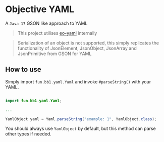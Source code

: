 # Objective YAML

A `Java 17` GSON like approach to YAML

> This project utilises [eo-yaml](https://github.com/decorators-squad/eo-yaml) internally

> Serialization of an object is not supported, this simply replicates the functionality of JsonElement, JsonObject, JsonArray and JsonPrimitive from GSON for YAML

## How to use

Simply import `fun.bb1.yaml.Yaml` and invoke `#parseString()` with your YAML.

```java

import fun.bb1.yaml.Yaml;

...

YamlObject yaml = Yaml.parseString("example: 1", YamlObject.class);
```

You should always use `YamlObject` by default, but this method can parse other types if needed.
